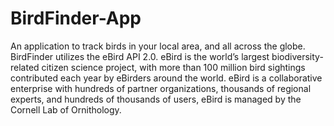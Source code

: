 # BirdFinder-App
An application to track birds in your local area, and all across the globe. BirdFinder utilizes the eBird API 2.0. eBird is the world’s largest biodiversity-related citizen science project, with more than 100 million bird sightings contributed each year by eBirders around the world. eBird is a collaborative enterprise with hundreds of partner organizations, thousands of regional experts, and hundreds of thousands of users, eBird is managed by the Cornell Lab of Ornithology.
